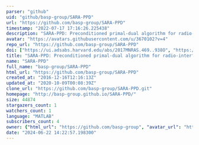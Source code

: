 ```yaml
---
parser: "github"
uid: "github/basp-group/SARA-PPD"
url: "https://github.com/basp-group/SARA-PPD"
timestamp: "2022-07-17 17:16:26.225438"
description: "SARA-PPD: Preconditioned primal-dual algorithm for radio-interferometric imaging"
avatar: "https://avatars.githubusercontent.com/u/3670102?v=4"
repo_url: "https://github.com/basp-group/SARA-PPD"
doi: ["https://ui.adsabs.harvard.edu/abs/2017MNRAS.469..938O", "https://ui.adsabs.harvard.edu/abs/2019ascl.soft07005O/abstract"]
title: "SARA-PPD: Preconditioned primal-dual algorithm for radio-interferometric imaging"
name: "SARA-PPD"
full_name: "basp-group/SARA-PPD"
html_url: "https://github.com/basp-group/SARA-PPD"
created_at: "2016-12-16T12:16:13Z"
updated_at: "2020-10-09T00:08:39Z"
clone_url: "https://github.com/basp-group/SARA-PPD.git"
homepage: "http://basp-group.github.io/SARA-PPD/"
size: 44874
stargazers_count: 1
watchers_count: 1
language: "MATLAB"
subscribers_count: 4
owner: {"html_url": "https://github.com/basp-group", "avatar_url": "https://avatars.githubusercontent.com/u/3670102?v=4", "login": "basp-group", "type": "User"}
date: "2024-06-22 14:22:57.198300"
---
```

